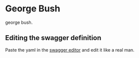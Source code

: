 # George Bush

george
bush.

## Editing the swagger definition

Paste the yaml in the [swagger editor](https://editor.swagger.io/) and edit it like a real man.
